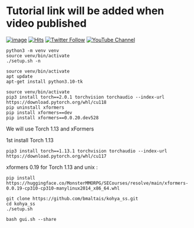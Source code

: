 # Tutorial link will be added when video published

[![image](https://img.shields.io/discord/772774097734074388?label=Discord&logo=discord)](https://discord.com/servers/software-engineering-courses-secourses-772774097734074388) [![Hits](https://hits.seeyoufarm.com/api/count/incr/badge.svg?url=https%3A%2F%2Fgithub.com%2FFurkanGozukara%2FStable-Diffusion%2Fedit%2Fmain%2FTutorials%2FDeep-Voice-Clone-Tutorial-Tortoise-TTS.md%2Fedit%2Fmain%2FTutorials%2FDeep-Voice-Clone-Tutorial-Tortoise-TTS.md&count_bg=%2379C83D&title_bg=%239E0F0F&icon=apachespark.svg&icon_color=%23E7E7E7&title=views&edge_flat=false)](https://hits.seeyoufarm.com) [![Twitter Follow](https://img.shields.io/twitter/follow/GozukaraFurkan?label=Follow&style=social)](https://twitter.com/GozukaraFurkan) [![YouTube Channel](https://img.shields.io/badge/YouTube-Channel-red?style=for-the-badge&logo=youtube)](https://www.youtube.com/SECourses) 


```
python3 -m venv venv
source venv/bin/activate
./setup.sh -n
```

```
source venv/bin/activate
apt update
apt-get install python3.10-tk
```

```
source venv/bin/activate
pip3 install torch==2.0.1 torchvision torchaudio --index-url https://download.pytorch.org/whl/cu118
pip uninstall xformers
pip install xformers==dev
pip install xformers==0.0.20.dev528
```

We will use Torch 1.13 and xFormers 

1st install Torch 1.13 

```pip3 install torch==1.13.1 torchvision torchaudio --index-url https://download.pytorch.org/whl/cu117``` 

xformers 0.19 for Torch 1.13 and unix : 

```pip install https://huggingface.co/MonsterMMORPG/SECourses/resolve/main/xformers-0.0.19-cp310-cp310-manylinux2014_x86_64.whl``` 


```
git clone https://github.com/bmaltais/kohya_ss.git
cd kohya_ss
./setup.sh
```


 ```
 bash gui.sh --share
 ```
